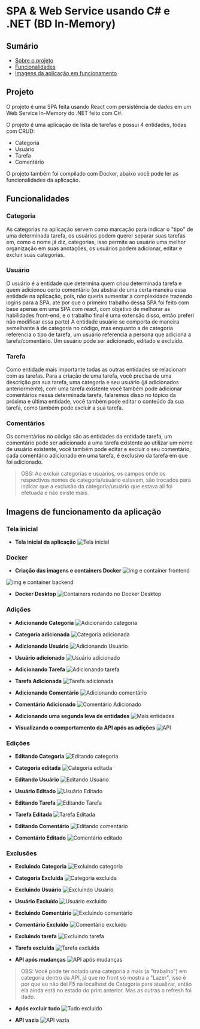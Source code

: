 # SPA & Web Service usando C# e .NET (BD In-Memory)

## Sumário

*  [Sobre o projeto](#Projeto)
*  [Funcionalidades](#Funcionalidades)
*  [Imagens da aplicação em funcionamento](#Imagens-de-funcionamento-da-aplicação)

## Projeto
 
O projeto é uma SPA feita usando React com persistência de dados em um Web Service In-Memory do .NET feito com C#.

O projeto é uma aplicação de lista de tarefas e possui 4 entidades, todas com CRUD:

* Categoria
* Usuário
* Tarefa
* Comentário

O projeto também foi compilado com Docker, abaixo você pode ler as funcionalidades da aplicação.

## Funcionalidades

### Categoria

As categorias na aplicação servem como marcação para indicar o "tipo" de uma determinada tarefa, os usuários podem querer separar suas tarefas em, como o nome já diz, categorias, isso permite ao usuário uma melhor organização em suas anotações, os usuários podem adicionar, editar e excluir suas categorias.

### Usuário

O usuário é a entidade que determina quem criou determinada tarefa e quem adicionou certo comentário (eu abstraí de uma certa maneira essa entidade na aplicação, pois, não queria aumentar a complexidade trazendo logins para a SPA, até por que o primeiro trabalho dessa SPA foi feito com base apenas em uma SPA com react, com objetivo de melhorar as habilidades front-end, e o trabalho final é uma extensão disso, então preferi não modificar essa parte) A entidade usuário se comporta de maneira semelhante à de categoria no código, mas enquanto a de categoria referencia o tipo de tarefa, um usuário referencia a persona que adiciona a tarefa/comentário. Um usuário pode ser adicionado, editado e excluído.

### Tarefa

Como entidade mais importante todas as outras entidades se relacionam com as tarefas. Para a criação de uma tarefa, você precisa de uma descrição pra sua tarefa, uma categoria e seu usuário (já adicionados anteriormente), com uma tarefa existente você também pode adicionar comentários nessa determinada tarefa, falaremos disso no tópico da próxima e última entidade, você também pode editar o conteúdo da sua tarefa, como também pode excluir a sua tarefa.

### Comentários

Os comentários no código são as entidades da entidade tarefa, um comentário pode ser adicionado a uma tarefa existente ao utilizar um nome de usuário existente, você também pode editar e excluir o seu comentário, cada comentário adicionado em uma tarefa, é exclusivo da tarefa em que foi adicionado.

> OBS: Ao excluir categorias e usuários, os campos onde os respectivos nomes de categoria/usuário estavam, são trocados para indicar que a exclusão da categoria/usuário que estava ali foi efetuada e não existe mais.

## Imagens de funcionamento da aplicação

### Tela inicial

* **Tela inicial da aplicação**
![Tela inicial](https://i.imgur.com/6D96sDl.png)

### Docker

* **Criação das imagens e containers Docker**
![img e container frontend](https://i.imgur.com/OZad7iy.png)

![img e container backend](https://i.imgur.com/CKmhvKj.png)

* **Docker Desktop**
![Containers rodando no Docker Desktop](https://i.imgur.com/r0e2gWY.png)

### Adições

* **Adicionando Categoria**
![Adicionando categoria](https://i.imgur.com/joIep2R.png)

* **Categoria adicionada**
![Categoria adicionada](https://i.imgur.com/pyXFkU1.png)

* **Adicionando Usuário**
![Adicionando Usuário](https://i.imgur.com/NpRI3QC.png)

* **Usuário adicionado**
![Usuário adicionado](https://i.imgur.com/W0tEm9f.png)

* **Adicionando Tarefa**
![Adicionando tarefa](https://i.imgur.com/TEMKy7E.png)

* **Tarefa Adicionada**
![Tarefa adicionada](https://i.imgur.com/qYHTtHd.png)

* **Adicionando Comentário**
![Adicionando comentário](https://i.imgur.com/PTnPiJQ.png)

* **Comentário Adicionado**
![Comentário Adicionado](https://i.imgur.com/oCwstaS.png)

* **Adicionando uma segunda leva de entidades**
![Mais entidades](https://i.imgur.com/O1iKOxN.png)

* **Visualizando o comportamento da API após as adições**
![API](https://i.imgur.com/JyYt71P.png)

### Edições

* **Editando Categoria**
![Editando categoria](https://i.imgur.com/HLsDlhZ.png)

* **Categoria editada**
![Categoria editada](https://i.imgur.com/4CnfTm6.png)

* **Editando Usuário**
![Editando Usuário](https://i.imgur.com/yy5OcwK.png)

* **Usuário Editado**
![Usuário Editado](https://i.imgur.com/2cOLppz.png)

* **Editando Tarefa**
![Editando Tarefa](https://i.imgur.com/JzM1vv4.png)

* **Tarefa Editada**
![Tarefa Editada](https://i.imgur.com/AwYIyi0.png)

* **Editando Comentário**
![Editando comentário](https://i.imgur.com/r1ptPIm.png)

* **Comentário Editado**
![Comentário editado](https://i.imgur.com/SeM6HlL.png)

### Exclusões

* **Excluindo Categoria**
![Excluindo categoria](https://i.imgur.com/GrcMrAO.png)

* **Categoria Excluída**
![Categoria excluida](https://i.imgur.com/R0jdIIP.png)

* **Excluindo Usuário**
![Excluindo Usuário](https://i.imgur.com/UMz5t0S.png)

* **Usuário Excluído**
![Usuário excluido](https://i.imgur.com/NzkSBKc.png)

* **Excluindo Comentário**
![Excluindo comentário](https://i.imgur.com/AdSdJgj.png)

* **Comentário Excluído**
![Comentário excluído](https://i.imgur.com/63SOWp7.png)

* **Excluindo tarefa**
![Excluindo tarefa](https://i.imgur.com/SVzxvEj.png)

* **Tarefa excluída**
![Tarefa excluída](https://i.imgur.com/z4Pn7e5.png)

* **API após mudanças**
![API após mudanças](https://i.imgur.com/WotxHu8.png)

> OBS: Você pode ter notado uma categoria a mais (a "trabalho") em categoria dentro da API, já que no front só mostra a "Lazer", isso é por que eu não dei F5 na localhost de Categoria para atualizar, então ela ainda está no estado do print anterior. Mas as outras o refresh foi dado.

* **Após excluir tudo**
![Tudo excluido](https://i.imgur.com/Mwf7RDg.png)

* **API vazia**
![API vazia](https://i.imgur.com/CmYLvSx.png)
